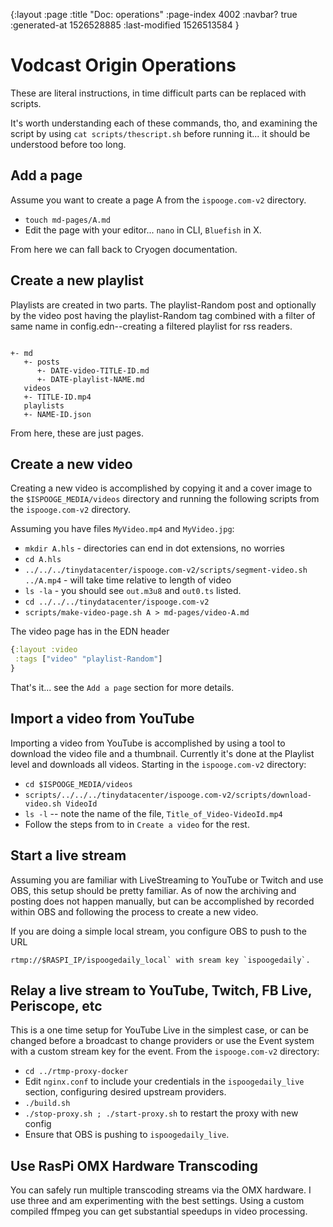 {:layout :page
 :title "Doc: operations"
 :page-index 4002
 :navbar? true
 :generated-at 1526528885
 :last-modified 1526513584
 }

# Vodcast Origin Operations


These are literal instructions, in time difficult parts can be replaced with scripts.

It's worth understanding each of these commands, tho, and examining the script 
by using `cat scripts/thescript.sh` before running it... it should be understood before too long.

## Add a page

Assume you want to create a page A from the `ispooge.com-v2` directory.

* `touch md-pages/A.md`
* Edit the page with your editor... `nano` in CLI, `Bluefish` in X.

From here we can fall back to Cryogen documentation.


## Create a new playlist

Playlists are created in two parts. The playlist-Random post and optionally by the video post having 
the playlist-Random tag combined with a filter of same name in config.edn--creating a filtered playlist for rss readers.

```text

+- md
   +- posts
      +- DATE-video-TITLE-ID.md
      +- DATE-playlist-NAME.md
   videos
   +- TITLE-ID.mp4
   playlists
   +- NAME-ID.json

```

From here, these are just pages.


## Create a new video

Creating a new video is accomplished by copying it and a cover image to the `$ISPOOGE_MEDIA/videos`
directory and running the following scripts from the `ispooge.com-v2` directory.

Assuming you have files `MyVideo.mp4` and `MyVideo.jpg`:

* `mkdir A.hls` - directories can end in dot extensions, no worries
* `cd A.hls`
* `../../../tinydatacenter/ispooge.com-v2/scripts/segment-video.sh ../A.mp4` - will take time relative to length of video
* `ls -la` - you should see `out.m3u8` and `out0.ts` listed.
* `cd ../../../tinydatacenter/ispooge.com-v2`
* `scripts/make-video-page.sh A > md-pages/video-A.md`

The video page has in the EDN header

```clojure
{:layout :video
 :tags ["video" "playlist-Random"]
}
```


That's it... see the `Add a page` section for more details.

## Import a video from YouTube

Importing a video from YouTube is accomplished by using a tool to download the video
file and a thumbnail. Currently it's done at the Playlist level and downloads all videos.
Starting in the `ispooge.com-v2` directory:

* `cd $ISPOOGE_MEDIA/videos`
* `scripts/../../../tinydatacenter/ispooge.com-v2/scripts/download-video.sh VideoId`
* `ls -l` -- note the name of the file, `Title_of_Video-VideoId.mp4`
* Follow the steps from to in `Create a video` for the rest.


## Start a live stream

Assuming you are familiar with LiveStreaming to YouTube or Twitch and use OBS, 
this setup should be pretty familiar. As of now the archiving and posting does not
happen manually, but can be accomplished by recorded within OBS and following the 
process to create a new video.

If you are doing a simple local stream, you configure OBS to push to the URL

    rtmp://$RASPI_IP/ispoogedaily_local` with sream key `ispoogedaily`.

## Relay a live stream to YouTube, Twitch, FB Live, Periscope, etc

This is a one time setup for YouTube Live in the simplest case, or can be changed before
a broadcast to change providers or use the Event system with a custom stream key for the event.
From the `ispooge.com-v2` directory:

* `cd ../rtmp-proxy-docker`
* Edit `nginx.conf` to include your credentials in the `ispoogedaily_live` section, configuring desired upstream providers.
* `./build.sh`
* `./stop-proxy.sh ; ./start-proxy.sh` to restart the proxy with new config
* Ensure that OBS is pushing to `ispoogedaily_live`.

## Use RasPi OMX Hardware Transcoding

You can safely run multiple transcoding streams via the OMX hardware. I use three
and am experimenting with the best settings. Using a custom compiled ffmpeg
you can get substantial speedups in video processing.

